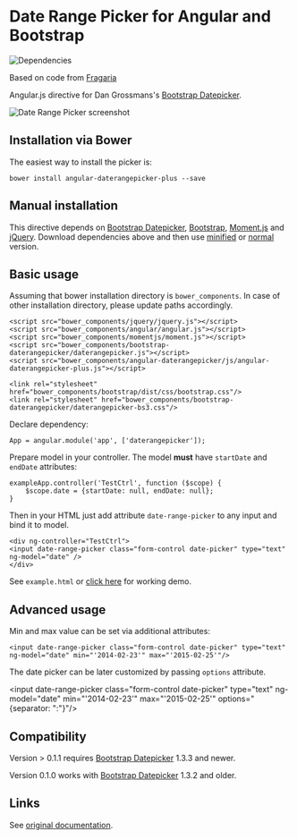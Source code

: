 # Date Range Picker for Angular and Bootstrap
![Dependencies](https://david-dm.org/fragaria/angular-daterangepicker.png)

Based on code from [Fragaria](https://github.com/fragaria/angular-daterangepicker)

Angular.js directive for Dan Grossmans's [Bootstrap Datepicker](https://github.com/dangrossman/bootstrap-daterangepicker).

![Date Range Picker screenshot](http://i.imgur.com/zDjBqiS.png)

## Installation via Bower
The easiest way to install the picker is:
```
bower install angular-daterangepicker-plus --save
```
## Manual installation
This directive depends on [Bootstrap Datepicker](https://github.com/dangrossman/bootstrap-daterangepicker), [Bootstrap](http://getbootstrap.com), [Moment.js](http://momentjs.com/) and [jQuery](http://jquery.com/).
Download dependencies above and then use [minified](js/angular-daterangepicker.min.js) or [normal](angular-daterangepicker.js) version.

## Basic usage
Assuming that bower installation directory is `bower_components`. In case of other installation directory, please update paths accordingly.

```
<script src="bower_components/jquery/jquery.js"></script>
<script src="bower_components/angular/angular.js"></script>
<script src="bower_components/momentjs/moment.js"></script>
<script src="bower_components/bootstrap-daterangepicker/daterangepicker.js"></script>
<script src="bower_components/angular-daterangepicker/js/angular-daterangepicker-plus.js"></script>

<link rel="stylesheet" href="bower_components/bootstrap/dist/css/bootstrap.css"/>
<link rel="stylesheet" href="bower_components/bootstrap-daterangepicker/daterangepicker-bs3.css"/>
```

Declare dependency:

```
App = angular.module('app', ['daterangepicker']);
```

Prepare model in your controller. The model **must** have `startDate` and `endDate` attributes: 

```
exampleApp.controller('TestCtrl', function ($scope) {
	$scope.date = {startDate: null, endDate: null};
}
```


Then in your HTML just add attribute `date-range-picker` to any input and bind it to model.

```
<div ng-controller="TestCtrl">
<input date-range-picker class="form-control date-picker" type="text" ng-model="date" />
</div>
```

See `example.html` or [click here](https://martindalec.github.io/DatePicker/index.html) for working demo.

## Advanced usage
Min and max value can be set via additional attributes:

```
<input date-range-picker class="form-control date-picker" type="text" ng-model="date" min="'2014-02-23'" max="'2015-02-25'"/>
```

The date picker can be later customized by passing `options` attribute.

<input date-range-picker class="form-control date-picker" type="text" ng-model="date" 
min="'2014-02-23'" max="'2015-02-25'" options="{separator: ":"}"/>

## Compatibility
Version > 0.1.1 requires [Bootstrap Datepicker](https://github.com/dangrossman/bootstrap-daterangepicker) 1.3.3 and newer.

Version 0.1.0 works with [Bootstrap Datepicker](https://github.com/dangrossman/bootstrap-daterangepicker) 1.3.2 and older. 

## Links
See [original documentation](https://github.com/dangrossman/bootstrap-daterangepicker).

